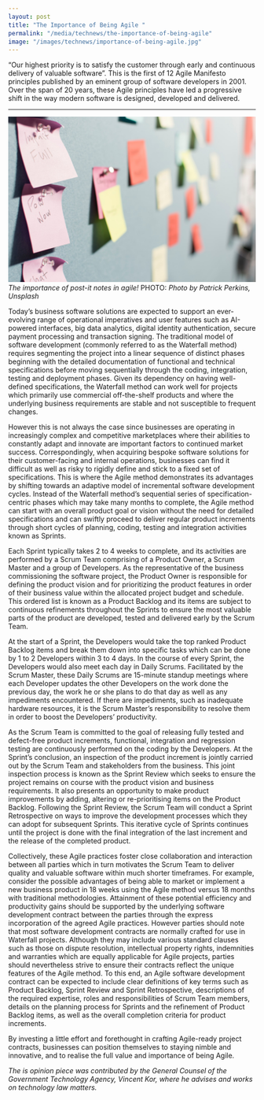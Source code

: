 ```yaml
---
layout: post
title: "The Importance of Being Agile "
permalink: "/media/technews/the-importance-of-being-agile"
image: "/images/technews/importance-of-being-agile.jpg"
---
```


“Our highest priority is to satisfy the customer through early and continuous delivery of valuable software”. This is the first of 12 Agile Manifesto principles published by an eminent group of software developers in 2001. Over the span of 20 years, these Agile principles have led a progressive shift in the way modern software is designed, developed and delivered.

---

![San Francisco](/images/technews/importance-of-being-agile.jpg)
*The importance of post-it notes in agile!*
PHOTO: *Photo by Patrick Perkins, Unsplash*


Today’s business software solutions are expected to support an ever-evolving range of operational imperatives and user features such as AI-powered interfaces, big data analytics, digital identity authentication, secure payment processing and transaction signing. The traditional model of software development (commonly referred to as the Waterfall method) requires segmenting the project into a linear sequence of distinct phases beginning with the detailed documentation of functional and technical specifications before moving sequentially through the coding, integration, testing and deployment phases. Given its dependency on having well-defined specifications, the Waterfall method can work well for projects which primarily use commercial off-the-shelf products and where the underlying business requirements are stable and not susceptible to frequent changes. 

However this is not always the case since businesses are operating in increasingly complex and competitive marketplaces where their abilities to constantly adapt and innovate are important factors to continued market success. Correspondingly, when acquiring bespoke software solutions for their customer-facing and internal operations, businesses can find it difficult as well as risky to rigidly define and stick to a fixed set of specifications. This is where the Agile method demonstrates its advantages by shifting towards an adaptive model of incremental software development cycles. Instead of the Waterfall method’s sequential series of specification-centric phases which may take many months to complete, the Agile method can start with an overall product goal or vision without the need for detailed specifications and can swiftly proceed to deliver regular product increments through short cycles of planning, coding, testing and integration activities known as Sprints. 

Each Sprint typically takes 2 to 4 weeks to complete, and its activities are performed by a Scrum Team comprising of a Product Owner, a Scrum Master and a group of Developers. As the representative of the business commissioning the software project, the Product Owner is responsible for defining the product vision and for prioritizing the product features in order of their business value within the allocated project budget and schedule. This ordered list is known as a Product Backlog and its items are subject to continuous refinements throughout the Sprints to ensure the most valuable parts of the product are developed, tested and delivered early by the Scrum Team. 

At the start of a Sprint, the Developers would take the top ranked Product Backlog items and break them down into specific tasks which can be done by 1 to 2 Developers within 3 to 4 days. In the course of every Sprint, the Developers would also meet each day in Daily Scrums. Facilitated by the Scrum Master, these Daily Scrums are 15-minute standup meetings where each Developer updates the other Developers on the work done the previous day, the work he or she plans to do that day as well as any impediments encountered. If there are impediments, such as inadequate hardware resources, it is the Scrum Master’s responsibility to resolve them in order to boost the Developers’ productivity. 

As the Scrum Team is committed to the goal of releasing fully tested and defect-free product increments, functional, integration and regression testing are continuously performed on the coding by the Developers. At the Sprint’s conclusion, an inspection of the product increment is jointly carried out by the Scrum Team and stakeholders from the business. This joint inspection process is known as the Sprint Review which seeks to ensure the project remains on course with the product vision and business requirements. It also presents an opportunity to make product improvements by adding, altering or re-prioritising items on the Product Backlog. Following the Sprint Review, the Scrum Team will conduct a Sprint Retrospective on ways to improve the development processes which they can adopt for subsequent Sprints. This iterative cycle of Sprints continues until the project is done with the final integration of the last increment and the release of the completed product. 

Collectively, these Agile practices foster close collaboration and interaction between all parties which in turn motivates the Scrum Team to deliver quality and valuable software within much shorter timeframes. For example, consider the possible advantages of being able to market or implement a new business product in 18 weeks using the Agile method versus 18 months with traditional methodologies. Attainment of these potential efficiency and productivity gains should be supported by the underlying software development contract between the parties through the express incorporation of the agreed Agile practices. However parties should note that most software development contracts are normally crafted for use in Waterfall projects. Although they may include various standard clauses such as those on dispute resolution, intellectual property rights, indemnities and warranties which are equally applicable for Agile projects, parties should nevertheless strive to ensure their contracts reflect the unique features of the Agile method. To this end, an Agile software development contract can be expected to include clear definitions of key terms such as Product Backlog, Sprint Review and Sprint Retrospective, descriptions of the required expertise, roles and responsibilities of Scrum Team members, details on the planning process for Sprints and the refinement of Product Backlog items, as well as the overall completion criteria for product increments. 

By investing a little effort and forethought in crafting Agile-ready project contracts, businesses can position themselves to staying nimble and innovative, and to realise the full value and importance of being Agile. 

*The is opinion piece was contributed by the General Counsel of the Government Technology Agency, Vincent Kor, where he advises and works on technology law matters.*
